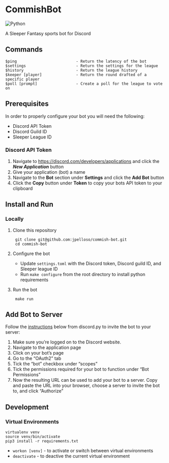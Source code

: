 # CommishBot
![Python](https://img.shields.io/badge/python-3.10-blue)

A Sleeper Fantasy sports bot for Discord

## Commands
    $ping                          - Return the latency of the bot
    $settings                      - Return the settings for the league
    $history                       - Return the league history
    $keeper [player]               - Return the round drafted of a specific player
    $poll [prompt]                 - Create a poll for the league to vote on

## Prerequisites
In order to properly configure your bot you will need the following:
* Discord API Token
* Discord Guild ID
* Sleeper League ID

### Discord API Token
1. Navigate to https://discord.com/developers/applications and click the ***New Application*** button
2. Give your application (bot) a name
3. Navigate to the **Bot** section under **Settings** and click the **Add Bot** button
4. Click the **Copy** button under **Token** to copy your bots API token to your clipboard

## Install and Run
### Locally
1. Clone this repository

        git clone git@github.com:jpelloso/commish-bot.git
        cd commish-bot
        
2. Configure the bot
   * Update `settings.toml` with the Discord token, Discord guild ID, and Sleeper league ID
   * Run `make configure` from the root directory to install python requirements

3. Run the bot

        make run

## Add Bot to Server
Follow the [instructions](https://discordpy.readthedocs.io/en/stable/discord.html#inviting-your-bot) below from discord.py to invite the bot to your server:
1. Make sure you’re logged on to the Discord website.
2. Navigate to the application page
3. Click on your bot’s page
4. Go to the “OAuth2” tab
5. Tick the “bot” checkbox under “scopes”
6. Tick the permissions required for your bot to function under “Bot Permissions”
7. Now the resulting URL can be used to add your bot to a server. Copy and paste the URL into your browser, choose a server to invite the bot to, and click “Authorize”

## Development
### Virtual Environments
```
virtualenv venv
source venv/bin/activate
pip3 install -r requirements.txt
```
* `workon [venv]` - to activate or switch between virtual environments
* `deactivate` - to deactive the current virtual environment